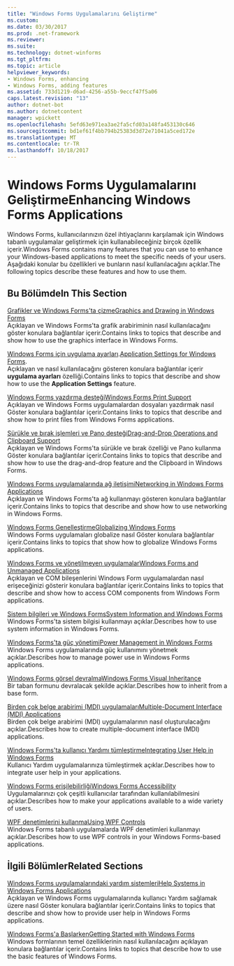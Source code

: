 ```yaml
---
title: "Windows Forms Uygulamalarını Geliştirme"
ms.custom: 
ms.date: 03/30/2017
ms.prod: .net-framework
ms.reviewer: 
ms.suite: 
ms.technology: dotnet-winforms
ms.tgt_pltfrm: 
ms.topic: article
helpviewer_keywords:
- Windows Forms, enhancing
- Windows Forms, adding features
ms.assetid: 733d1219-d6ad-4256-a55b-9eccf47f5a06
caps.latest.revision: "13"
author: dotnet-bot
ms.author: dotnetcontent
manager: wpickett
ms.openlocfilehash: 5efd63e971ea3ae2fa5cfd03a148fa453130c646
ms.sourcegitcommit: bd1ef61f4bb794b25383d3d72e71041a5ced172e
ms.translationtype: MT
ms.contentlocale: tr-TR
ms.lasthandoff: 10/18/2017
---
```

# <a name="enhancing-windows-forms-applications"></a><span data-ttu-id="564ee-102">Windows Forms Uygulamalarını Geliştirme</span><span class="sxs-lookup"><span data-stu-id="564ee-102">Enhancing Windows Forms Applications</span></span>
<span data-ttu-id="564ee-103">Windows Forms, kullanıcılarınızın özel ihtiyaçlarını karşılamak için Windows tabanlı uygulamalar geliştirmek için kullanabileceğiniz birçok özellik içerir.</span><span class="sxs-lookup"><span data-stu-id="564ee-103">Windows Forms contains many features that you can use to enhance your Windows-based applications to meet the specific needs of your users.</span></span> <span data-ttu-id="564ee-104">Aşağıdaki konular bu özellikleri ve bunların nasıl kullanılacağını açıklar.</span><span class="sxs-lookup"><span data-stu-id="564ee-104">The following topics describe these features and how to use them.</span></span>  
  
## <a name="in-this-section"></a><span data-ttu-id="564ee-105">Bu Bölümde</span><span class="sxs-lookup"><span data-stu-id="564ee-105">In This Section</span></span>  
 [<span data-ttu-id="564ee-106">Grafikler ve Windows Forms'ta çizme</span><span class="sxs-lookup"><span data-stu-id="564ee-106">Graphics and Drawing in Windows Forms</span></span>](../../../../docs/framework/winforms/advanced/graphics-and-drawing-in-windows-forms.md)  
 <span data-ttu-id="564ee-107">Açıklayan ve Windows Forms'ta grafik arabiriminin nasıl kullanılacağını göster konulara bağlantılar içerir.</span><span class="sxs-lookup"><span data-stu-id="564ee-107">Contains links to topics that describe and show how to use the graphics interface in Windows Forms.</span></span>  
  
 <span data-ttu-id="564ee-108">[Windows Forms için uygulama ayarları](../../../../docs/framework/winforms/advanced/application-settings-for-windows-forms.md).</span><span class="sxs-lookup"><span data-stu-id="564ee-108">[Application Settings for Windows Forms](../../../../docs/framework/winforms/advanced/application-settings-for-windows-forms.md).</span></span>  
 <span data-ttu-id="564ee-109">Açıklayan ve nasıl kullanılacağını gösteren konulara bağlantılar içerir **uygulama ayarları** özelliği.</span><span class="sxs-lookup"><span data-stu-id="564ee-109">Contains links to topics that describe and show how to use the **Application Settings** feature.</span></span>  
  
 [<span data-ttu-id="564ee-110">Windows Forms yazdırma desteği</span><span class="sxs-lookup"><span data-stu-id="564ee-110">Windows Forms Print Support</span></span>](../../../../docs/framework/winforms/advanced/windows-forms-print-support.md)  
 <span data-ttu-id="564ee-111">Açıklayan ve Windows Forms uygulamalardan dosyaları yazdırmak nasıl Göster konulara bağlantılar içerir.</span><span class="sxs-lookup"><span data-stu-id="564ee-111">Contains links to topics that describe and show how to print files from Windows Forms applications.</span></span>  
  
 [<span data-ttu-id="564ee-112">Sürükle ve bırak işlemleri ve Pano desteği</span><span class="sxs-lookup"><span data-stu-id="564ee-112">Drag-and-Drop Operations and Clipboard Support</span></span>](../../../../docs/framework/winforms/advanced/drag-and-drop-operations-and-clipboard-support.md)  
 <span data-ttu-id="564ee-113">Açıklayan ve Windows Forms'ta sürükle ve bırak özelliği ve Pano kullanma Göster konulara bağlantılar içerir.</span><span class="sxs-lookup"><span data-stu-id="564ee-113">Contains links to topics that describe and show how to use the drag-and-drop feature and the Clipboard in Windows Forms.</span></span>  
  
 [<span data-ttu-id="564ee-114">Windows Forms uygulamalarında ağ iletişimi</span><span class="sxs-lookup"><span data-stu-id="564ee-114">Networking in Windows Forms Applications</span></span>](../../../../docs/framework/winforms/advanced/networking-in-windows-forms-applications.md)  
 <span data-ttu-id="564ee-115">Açıklayan ve Windows Forms'ta ağ kullanmayı gösteren konulara bağlantılar içerir.</span><span class="sxs-lookup"><span data-stu-id="564ee-115">Contains links to topics that describe and show how to use networking in Windows Forms.</span></span>  
  
 [<span data-ttu-id="564ee-116">Windows Forms Genelleştirme</span><span class="sxs-lookup"><span data-stu-id="564ee-116">Globalizing Windows Forms</span></span>](../../../../docs/framework/winforms/advanced/globalizing-windows-forms.md)  
 <span data-ttu-id="564ee-117">Windows Forms uygulamaları globalize nasıl Göster konulara bağlantılar içerir.</span><span class="sxs-lookup"><span data-stu-id="564ee-117">Contains links to topics that show how to globalize Windows Forms applications.</span></span>  
  
 [<span data-ttu-id="564ee-118">Windows Forms ve yönetilmeyen uygulamalar</span><span class="sxs-lookup"><span data-stu-id="564ee-118">Windows Forms and Unmanaged Applications</span></span>](../../../../docs/framework/winforms/advanced/windows-forms-and-unmanaged-applications.md)  
 <span data-ttu-id="564ee-119">Açıklayan ve COM bileşenlerini Windows Form uygulamalardan nasıl erişeceğinizi gösterir konulara bağlantılar içerir.</span><span class="sxs-lookup"><span data-stu-id="564ee-119">Contains links to topics that describe and show how to access COM components from Windows Form applications.</span></span>  
  
 [<span data-ttu-id="564ee-120">Sistem bilgileri ve Windows Forms</span><span class="sxs-lookup"><span data-stu-id="564ee-120">System Information and Windows Forms</span></span>](../../../../docs/framework/winforms/advanced/system-information-and-windows-forms.md)  
 <span data-ttu-id="564ee-121">Windows Forms'ta sistem bilgisi kullanmayı açıklar.</span><span class="sxs-lookup"><span data-stu-id="564ee-121">Describes how to use system information in Windows Forms.</span></span>  
  
 [<span data-ttu-id="564ee-122">Windows Forms'ta güç yönetimi</span><span class="sxs-lookup"><span data-stu-id="564ee-122">Power Management in Windows Forms</span></span>](../../../../docs/framework/winforms/advanced/power-management-in-windows-forms.md)  
 <span data-ttu-id="564ee-123">Windows Forms uygulamalarında güç kullanımını yönetmek açıklar.</span><span class="sxs-lookup"><span data-stu-id="564ee-123">Describes how to manage power use in Windows Forms applications.</span></span>  
  
 [<span data-ttu-id="564ee-124">Windows Forms görsel devralma</span><span class="sxs-lookup"><span data-stu-id="564ee-124">Windows Forms Visual Inheritance</span></span>](../../../../docs/framework/winforms/advanced/windows-forms-visual-inheritance.md)  
 <span data-ttu-id="564ee-125">Bir taban formunu devralacak şekilde açıklar.</span><span class="sxs-lookup"><span data-stu-id="564ee-125">Describes how to inherit from a base form.</span></span>  
  
 [<span data-ttu-id="564ee-126">Birden çok belge arabirimi (MDI) uygulamaları</span><span class="sxs-lookup"><span data-stu-id="564ee-126">Multiple-Document Interface (MDI) Applications</span></span>](../../../../docs/framework/winforms/advanced/multiple-document-interface-mdi-applications.md)  
 <span data-ttu-id="564ee-127">Birden çok belge arabirimi (MDI) uygulamalarının nasıl oluşturulacağını açıklar.</span><span class="sxs-lookup"><span data-stu-id="564ee-127">Describes how to create multiple-document interface (MDI) applications.</span></span>  
  
 [<span data-ttu-id="564ee-128">Windows Forms'ta kullanıcı Yardımı tümleştirme</span><span class="sxs-lookup"><span data-stu-id="564ee-128">Integrating User Help in Windows Forms</span></span>](../../../../docs/framework/winforms/advanced/integrating-user-help-in-windows-forms.md)  
 <span data-ttu-id="564ee-129">Kullanıcı Yardım uygulamalarınıza tümleştirmek açıklar.</span><span class="sxs-lookup"><span data-stu-id="564ee-129">Describes how to integrate user help in your applications.</span></span>  
  
 [<span data-ttu-id="564ee-130">Windows Forms erişilebilirliği</span><span class="sxs-lookup"><span data-stu-id="564ee-130">Windows Forms Accessibility</span></span>](../../../../docs/framework/winforms/advanced/windows-forms-accessibility.md)  
 <span data-ttu-id="564ee-131">Uygulamalarınızı çok çeşitli kullanıcılar tarafından kullanılabilmesini açıklar.</span><span class="sxs-lookup"><span data-stu-id="564ee-131">Describes how to make your applications available to a wide variety of users.</span></span>  
  
 [<span data-ttu-id="564ee-132">WPF denetimlerini kullanma</span><span class="sxs-lookup"><span data-stu-id="564ee-132">Using WPF Controls</span></span>](../../../../docs/framework/winforms/advanced/using-wpf-controls.md)  
 <span data-ttu-id="564ee-133">Windows Forms tabanlı uygulamalarda WPF denetimleri kullanmayı açıklar.</span><span class="sxs-lookup"><span data-stu-id="564ee-133">Describes how to use WPF controls in your Windows Forms-based applications.</span></span>  
  
## <a name="related-sections"></a><span data-ttu-id="564ee-134">İlgili Bölümler</span><span class="sxs-lookup"><span data-stu-id="564ee-134">Related Sections</span></span>  
 [<span data-ttu-id="564ee-135">Windows Forms uygulamalarındaki yardım sistemleri</span><span class="sxs-lookup"><span data-stu-id="564ee-135">Help Systems in Windows Forms Applications</span></span>](../../../../docs/framework/winforms/advanced/help-systems-in-windows-forms-applications.md)  
 <span data-ttu-id="564ee-136">Açıklayan ve Windows Forms uygulamalarında kullanıcı Yardım sağlamak üzere nasıl Göster konulara bağlantılar içerir.</span><span class="sxs-lookup"><span data-stu-id="564ee-136">Contains links to topics that describe and show how to provide user help in Windows Forms applications.</span></span>  
  
 [<span data-ttu-id="564ee-137">Windows Forms'a Başlarken</span><span class="sxs-lookup"><span data-stu-id="564ee-137">Getting Started with Windows Forms</span></span>](../../../../docs/framework/winforms/getting-started-with-windows-forms.md)  
 <span data-ttu-id="564ee-138">Windows formlarının temel özelliklerinin nasıl kullanılacağını açıklayan konulara bağlantılar içerir.</span><span class="sxs-lookup"><span data-stu-id="564ee-138">Contains links to topics that describe how to use the basic features of Windows Forms.</span></span>
